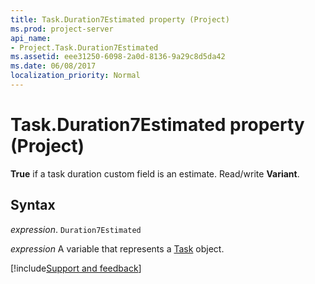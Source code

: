 ```yaml
---
title: Task.Duration7Estimated property (Project)
ms.prod: project-server
api_name:
- Project.Task.Duration7Estimated
ms.assetid: eee31250-6098-2a0d-8136-9a29c8d5da42
ms.date: 06/08/2017
localization_priority: Normal
---
```



# Task.Duration7Estimated property (Project)

 **True** if a task duration custom field is an estimate. Read/write **Variant**.


## Syntax

_expression_. `Duration7Estimated`

_expression_ A variable that represents a [Task](./Project.Task.md) object.

[!include[Support and feedback](~/includes/feedback-boilerplate.md)]